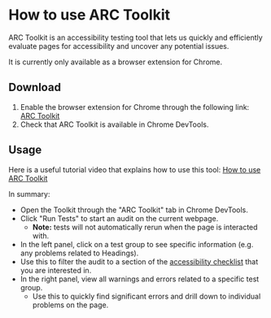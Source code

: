 # How to use ARC Toolkit

ARC Toolkit is an accessibility testing tool that lets us quickly and efficiently evaluate pages for accessibility and uncover any potential issues.

It is currently only available as a browser extension for Chrome.

## Download

1. Enable the browser extension for Chrome through the following link: [ARC Toolkit](https://chrome.google.com/webstore/detail/arc-toolkit/chdkkkccnlfncngelccgbgfmjebmkmce?hl=en)
2. Check that ARC Toolkit is available in Chrome DevTools.

## Usage

Here is a useful tutorial video that explains how to use this tool: [How to use ARC Toolkit](https://www.youtube.com/watch?v=_X_X_X_X_X_)

In summary:
- Open the Toolkit through the "ARC Toolkit" tab in Chrome DevTools.
- Click "Run Tests" to start an audit on the current webpage.
  - **Note:** tests will not automatically rerun when the page is interacted with.
- In the left panel, click on a test group to see specific information (e.g. any problems related to Headings).
 - Use this to filter the audit to a section of the [accessibility checklist](detailed-checklist.md) that you are interested in.
- In the right panel, view all warnings and errors related to a specific test group.
  - Use this to quickly find significant errors and drill down to individual problems on the page.
